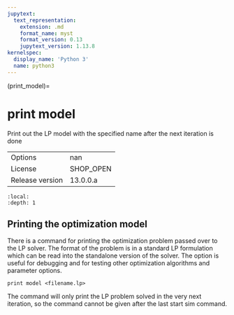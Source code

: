 ```yaml
---
jupytext:
  text_representation:
    extension: .md
    format_name: myst
    format_version: 0.13
    jupytext_version: 1.13.8
kernelspec:
  display_name: 'Python 3'
  name: python3
---
```


(print_model)=
# print model
Print out the LP model with the specified name after the next iteration is done

|   |   |
|---|---|
|Options|nan|
|License|SHOP_OPEN|
|Release version|13.0.0.a|

```{contents}
:local:
:depth: 1
```

## Printing the optimization model
There is a command for printing the optimization problem passed over to the LP solver. The format of the problem is in a standard LP formulation which can be read into the standalone version of the solver. The option is useful for debugging and for testing other optimization algorithms and parameter options.
```
print model <filename.lp>
```

The command will only print the LP problem solved in the very next iteration, so the command cannot be given after the last start sim command.



